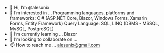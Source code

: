 - 👋 Hi, I’m @alesunix
- 👀 I’m interested in ... 
Programming languages, platforms and frameworks:
C # (ASP.NET Core, Blazor, Windows Forms, Xamarin Forms, Entity Framework)
Query Language: SQL, LINQ (DBMS - MSSQL, MySQL, PostgreSQL)
- 🌱 I’m currently learning ... 
Blazor
- 💞️ I’m looking to collaborate on ...
- 📫 How to reach me ...
alesunix@gmail.com

<!---
alesunix/alesunix is a ✨ special ✨ repository because its `README.md` (this file) appears on your GitHub profile.
You can click the Preview link to take a look at your changes.
--->

